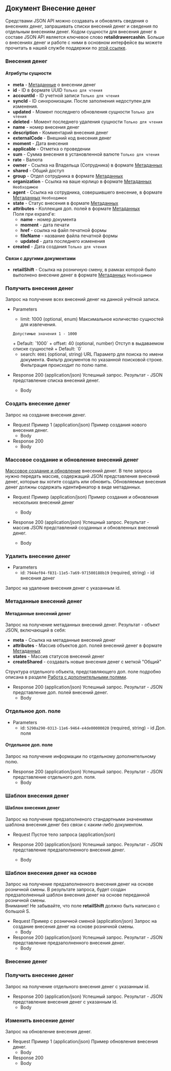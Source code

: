 ## Документ Внесение денег
Средствами JSON API можно создавать и обновлять сведения о внесениях денег, запрашивать списки внесений денег и сведения по отдельным внесениям денег. Кодом сущности для внесения денег в составе JSON API является ключевое слово **retaildrawercashin**. Больше о внесениях денег и работе с ними в основном интерфейсе вы можете прочитать в нашей службе поддержки по  [этой ссылке](https://support.moysklad.ru/hc/ru/articles/203325423-%D0%A0%D0%BE%D0%B7%D0%BD%D0%B8%D1%86%D0%B0#10).
### Внесения денег 
#### Атрибуты сущности
+ **meta** - [Метаданные](/api/remap/1.2/doc/index.html#header-метаданные) о внесении денег
+ **id** - ID в формате UUID `Только для чтения`
+ **accountId** - ID учетной записи `Только для чтения`
+ **syncId** - ID синхронизации. После заполнения недоступен для изменения.
+ **updated** - Момент последнего обновления сущности `Только для чтения`
+ **deleted** - Момент последнего удаления сущности `Только для чтения`
+ **name** - номер внесения денег
+ **description** - Комментарий внесения денег
+ **externalCode** - Внешний код внесения денег
+ **moment** - Дата внесения
+ **applicable** - Отметка о проведении
+ **sum** - Сумма внесения в установленной валюте `Только для чтения`
+ **rate** - Валюта
+ **owner** - Ссылка на Владельца (Сотрудника) в формате [Метаданных](/api/remap/1.2/doc/index.html#header-метаданные)
+ **shared** - Общий доступ
+ **group** - Отдел сотрудника в формате [Метаданных](/api/remap/1.2/doc/index.html#header-метаданные)
+ **organization** - Ссылка на ваше юрлицо в формате [Метаданных](/api/remap/1.2/doc/index.html#header-метаданные) `Необходимое`
+ **agent** - Ссылка на сотрудника, совершившего внесение, в формате [Метаданных](/api/remap/1.2/doc/index.html#header-метаданные) `Необходимое`
+ **state** - Статус внесения в формате [Метаданных](/api/remap/1.2/doc/index.html#header-метаданные)
+ **attributes** - Коллекция доп. полей в формате [Метаданных](/api/remap/1.2/doc/index.html#header-метаданные)
<br>Поля при expand'е:</br>
  - **name** - номер документа
  - **moment** - дата печати
  - **href** - ссылка на файл печатной формы
  - **fileName** - название файла печатной формы
  - **updated** - дата последнего изменения
+ **created** - Дата создания `Только для чтения`
#### Связи с другими документами
+ **retailShift** - Ссылка на розничную смену, в рамках которой было выполнено внесение денег в формате [Метаданных](/api/remap/1.2/doc/index.html#header-метаданные) `Необходимое`

<!-- include(rate.apib) -->

### Получить внесения денег 
Запрос на получение всех внесений денег на данной учётной записи.
+ Parameters
  + limit: 1000 (optional, enum)
  Максимальное количество сущностей для извлечения.
  <p>
    <code>Допустимые значения 1 - 1000</code>
  </p>
      + Default: `1000`
  + offset: 40 (optional, number)
    Отступ в выдаваемом списке сущностей
      + Default: `0`

  + search: `0001` (optional, string)
    URL Параметр для поиска по имени документа.
    Фильтр документов по указанной поисковой строке. Фильтрация происходит по
    полю name.

+ Response 200 (application/json)
Успешный запрос. Результат - JSON представление списка внесений денег.
  + Body
        <!-- include(body/retaildrawercashin/get_list.json) -->

### Создать внесение денег 
Запрос на создание внесения денег.
+ Request Пример 1 (application/json)
Пример создания нового внесения денег.
  + Body
        <!-- include(body/retaildrawercashin/post_request.json) -->
+ Response 200
  + Body
        <!-- include(body/retaildrawercashin/post_response.json) -->

### Массовое создание и обновление внесений денег 
[Массовое создание и обновление](/api/remap/1.2/doc/index.html#header-создание-и-обновление-нескольких-объектов) внесений денег.
В теле запроса нужно передать массив, содержащий JSON представления внесений денег, которые вы хотите создать или обновить.
Обновляемые внесения денег должны содержать идентификатор в виде метаданных.

+ Request Пример (application/json)
Пример создания и обновления нескольких внесений денег
  + Body
        <!-- include(body/retaildrawercashin/post_massive_request.json) -->

+ Response 200 (application/json)
Успешный запрос. Результат - массив JSON представлений созданных и обновленных внесений денег.
  + Body
        <!-- include(body/retaildrawercashin/post_massive_response.json) -->

### Удалить внесение денег 
+ Parameters
  + id: `7944ef04-f831-11e5-7a69-971500188b19` (required, string) - id внесения денег

Запрос на удаление внесения денег с указанным id.

### Метаданные внесений денег 
#### Метаданные внесений денег 
Запрос на получение метаданных внесений денег. Результат - объект JSON, включающий в себя:
+ **meta** - Ссылка на метаданные внесений денег
+ **attributes** - Массив объектов доп. полей внесений денег в формате [Метаданных](#header-метаданные)
+ **states** - Массив статусов внесений денег
+ **createShared** - создавать новые внесения денег с меткой "Общий"

Структура отдельного объекта, представляющего доп. поле подробно описана в разделе [Работа с дополнительными полями](#header-работа-с-дополнительными-полями).

+ Response 200 (application/json)
Успешный запрос. Результат - JSON представление доп. полей внесений денег.
  + Body
        <!-- include(body/retaildrawercashin/get_metadata.json) -->

### Отдельное доп. поле 
+ Parameters
  + id: `5290a290-0313-11e6-9464-e4de00000020` (required, string) - id Доп. поля
#### Отдельное доп. поле 
Запрос на получение информации по отдельному дополнительному полю.
+ Response 200 (application/json)
Успешный запрос. Результат - JSON представление отдельного доп. поля.
  + Body
        <!-- include(body/retaildrawercashin/metadata_by_id.json) -->

### Шаблон внесения денег 

#### Шаблон внесения денег 
Запрос на получение предзаполненого стандартными значениями шаблона внесения денег без связи с каким-либо документом.

+ Request Пустое тело запроса (application/json)

+ Response 200 (application/json)
Успешный запрос. Результат - JSON представление предзаполненного внесения денег.
  + Body
        <!-- include(body/retaildrawercashin/new_empty.json) -->

### Шаблон внесения денег на основе 
Запрос на получение предзаполненного внесения денег на основе розничной смены.
В результате запроса, будет создан предзаполненный шаблон внесения денег на основе переданной
розничной смены.
<br>
Внимание! Не забывайте, что поле **retailShift** должно быть написано с большой S.
+ Request Пример с розничной сменой (application/json)
Запрос на создание внесения денег на основе розничной смены.
  + Body
        <!-- include(body/retaildrawercashin/new_shift_request.json) -->
+ Response 200 (application/json)
Успешный запрос. Результат - JSON представление предзаполненного внесения денег.
  + Body
        <!-- include(body/retaildrawercashin/new_shift_response.json) -->



### Внесение денег 

### Получить внесение денег 
Запрос на получение отдельного внесения денег с указанным id.

+ Response 200 (application/json)
Успешный запрос. Результат - JSON представление внесения денег с указанным id.
  + Body
        <!-- include(body/retaildrawercashin/get_by_id.json) -->

### Изменить внесение денег 
Запрос на обновление внесения денег.
+ Request Пример 1 (application/json)
Пример обновления внесения денег.
  + Body
        <!-- include(body/retaildrawercashin/put_request.json) -->
+ Response 200
  + Body
        <!-- include(body/retaildrawercashin/put_response.json) -->
